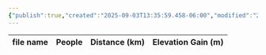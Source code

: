 ```yaml
---
{"publish":true,"created":"2025-09-03T13:35:59.458-06:00","modified":"2025-09-03T14:47:24.671-06:00","published":"2025-09-03T14:47:24.671-06:00","tags":["route"],"cssclasses":"","elevation":null,"region":null,"location":null,"DWYT":"Outstanding","Kane":null,"completed":false}
---
```



| file name | People | Distance (km) | Elevation Gain (m) |
| --------- | ------ | ------------- | ------------------ |